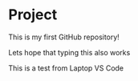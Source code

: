 # Project
This is my first GitHub repository!

Lets hope that typing this also works

This is a test from Laptop VS Code